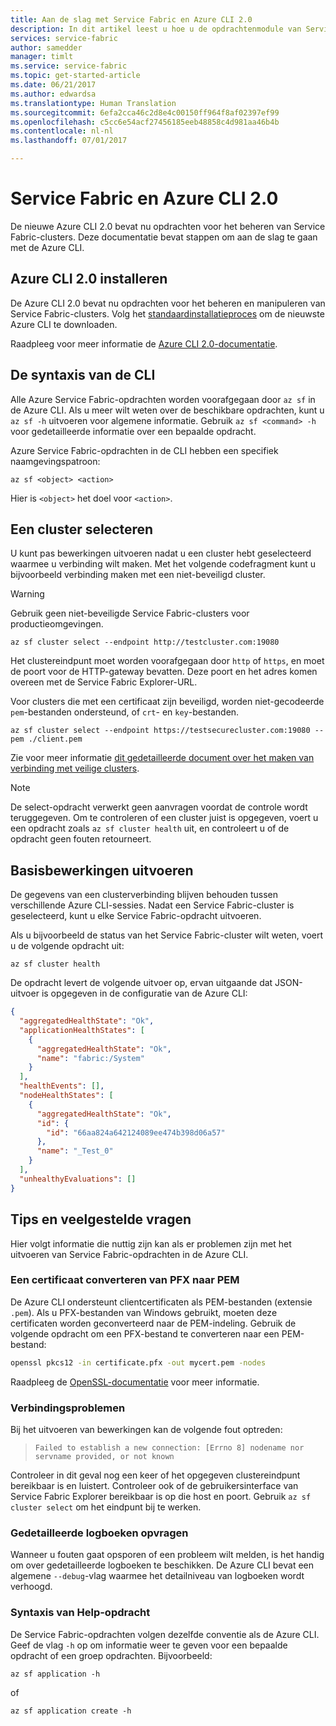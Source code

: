 ```yaml
---
title: Aan de slag met Service Fabric en Azure CLI 2.0
description: In dit artikel leest u hoe u de opdrachtenmodule van Service Fabric gebruikt in de Azure CLI, versie 2.0, inclusief het maken van verbinding met het cluster en het beheren van toepassingen.
services: service-fabric
author: samedder
manager: timlt
ms.service: service-fabric
ms.topic: get-started-article
ms.date: 06/21/2017
ms.author: edwardsa
ms.translationtype: Human Translation
ms.sourcegitcommit: 6efa2cca46c2d8e4c00150ff964f8af02397ef99
ms.openlocfilehash: c5cc6e54acf27456185eeb48858c4d981aa46b4b
ms.contentlocale: nl-nl
ms.lasthandoff: 07/01/2017

---
```

<a id="service-fabric-and-azure-cli-20" class="xliff"></a>

# Service Fabric en Azure CLI 2.0

De nieuwe Azure CLI 2.0 bevat nu opdrachten voor het beheren van Service Fabric-clusters. Deze documentatie bevat stappen om aan de slag te gaan met de Azure CLI.

<a id="install-azure-cli-20" class="xliff"></a>

## Azure CLI 2.0 installeren

De Azure CLI 2.0 bevat nu opdrachten voor het beheren en manipuleren van Service Fabric-clusters. Volg het [standaardinstallatieproces](https://docs.microsoft.com/en-us/cli/azure/install-azure-cli) om de nieuwste Azure CLI te downloaden.

Raadpleeg voor meer informatie de [Azure CLI 2.0-documentatie](https://docs.microsoft.com/en-us/cli/azure/overview).

<a id="cli-syntax" class="xliff"></a>

## De syntaxis van de CLI

Alle Azure Service Fabric-opdrachten worden voorafgegaan door `az sf` in de Azure CLI. Als u meer wilt weten over de beschikbare opdrachten, kunt u `az sf -h` uitvoeren voor algemene informatie. Gebruik `az sf <command> -h` voor gedetailleerde informatie over een bepaalde opdracht.

Azure Service Fabric-opdrachten in de CLI hebben een specifiek naamgevingspatroon:

```azurecli
az sf <object> <action>
```

Hier is `<object>` het doel voor `<action>`.

<a id="selecting-a-cluster" class="xliff"></a>

## Een cluster selecteren

U kunt pas bewerkingen uitvoeren nadat u een cluster hebt geselecteerd waarmee u verbinding wilt maken. Met het volgende codefragment kunt u bijvoorbeeld verbinding maken met een niet-beveiligd cluster.

> [!WARNING]
> Gebruik geen niet-beveiligde Service Fabric-clusters voor productieomgevingen.

```azurecli
az sf cluster select --endpoint http://testcluster.com:19080
```

Het clustereindpunt moet worden voorafgegaan door `http` of `https`, en moet de poort voor de HTTP-gateway bevatten. Deze poort en het adres komen overeen met de Service Fabric Explorer-URL.

Voor clusters die met een certificaat zijn beveiligd, worden niet-gecodeerde `pem`-bestanden ondersteund, of `crt`- en `key`-bestanden.

```azurecli
az sf cluster select --endpoint https://testsecurecluster.com:19080 --pem ./client.pem
```

Zie voor meer informatie [dit gedetailleerde document over het maken van verbinding met veilige clusters](service-fabric-connect-to-secure-cluster.md).

> [!NOTE]
> De select-opdracht verwerkt geen aanvragen voordat de controle wordt teruggegeven. Om te controleren of een cluster juist is opgegeven, voert u een opdracht zoals `az sf cluster health` uit, en controleert u of de opdracht geen fouten retourneert.

<a id="performing-basic-operations" class="xliff"></a>

## Basisbewerkingen uitvoeren

De gegevens van een clusterverbinding blijven behouden tussen verschillende Azure CLI-sessies. Nadat een Service Fabric-cluster is geselecteerd, kunt u elke Service Fabric-opdracht uitvoeren.

Als u bijvoorbeeld de status van het Service Fabric-cluster wilt weten, voert u de volgende opdracht uit:

```azurecli
az sf cluster health
```

De opdracht levert de volgende uitvoer op, ervan uitgaande dat JSON-uitvoer is opgegeven in de configuratie van de Azure CLI:

```json
{
  "aggregatedHealthState": "Ok",
  "applicationHealthStates": [
    {
      "aggregatedHealthState": "Ok",
      "name": "fabric:/System"
    }
  ],
  "healthEvents": [],
  "nodeHealthStates": [
    {
      "aggregatedHealthState": "Ok",
      "id": {
        "id": "66aa824a642124089ee474b398d06a57"
      },
      "name": "_Test_0"
    }
  ],
  "unhealthyEvaluations": []
}
```

<a id="tips-and-faq" class="xliff"></a>

## Tips en veelgestelde vragen

Hier volgt informatie die nuttig zijn kan als er problemen zijn met het uitvoeren van Service Fabric-opdrachten in de Azure CLI.

<a id="converting-a-certificate-from-pfx-to-pem" class="xliff"></a>

### Een certificaat converteren van PFX naar PEM

De Azure CLI ondersteunt clientcertificaten als PEM-bestanden (extensie `.pem`). Als u PFX-bestanden van Windows gebruikt, moeten deze certificaten worden geconverteerd naar de PEM-indeling. Gebruik de volgende opdracht om een PFX-bestand te converteren naar een PEM-bestand:

```bash
openssl pkcs12 -in certificate.pfx -out mycert.pem -nodes
```

Raadpleeg de [OpenSSL-documentatie](https://www.openssl.org/docs/man1.0.1/apps/pkcs12.html) voor meer informatie.

<a id="connection-issues" class="xliff"></a>

### Verbindingsproblemen

Bij het uitvoeren van bewerkingen kan de volgende fout optreden:

> `Failed to establish a new connection: [Errno 8] nodename nor servname provided, or not known`

Controleer in dit geval nog een keer of het opgegeven clustereindpunt bereikbaar is en luistert. Controleer ook of de gebruikersinterface van Service Fabric Explorer bereikbaar is op die host en poort. Gebruik `az sf cluster select` om het eindpunt bij te werken.

<a id="getting-detailed-logs" class="xliff"></a>

### Gedetailleerde logboeken opvragen

Wanneer u fouten gaat opsporen of een probleem wilt melden, is het handig om over gedetailleerde logboeken te beschikken. De Azure CLI bevat een algemene `--debug`-vlag waarmee het detailniveau van logboeken wordt verhoogd.

<a id="command-help-and-syntax" class="xliff"></a>

### Syntaxis van Help-opdracht

De Service Fabric-opdrachten volgen dezelfde conventie als de Azure CLI. Geef de vlag `-h` op om informatie weer te geven voor een bepaalde opdracht of een groep opdrachten. Bijvoorbeeld:

```azurecli
az sf application -h
```

of

```azurecli
az sf application create -h
```

